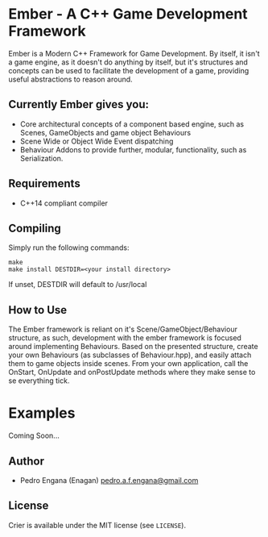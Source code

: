 # Ember - A C++ Game Development Framework

Ember is a Modern C++ Framework for Game Development. By itself, it isn't a game engine, as it doesn't do anything by itself, but it's structures and concepts
can be used to facilitate the development of a game, providing useful abstractions to reason around.

## Currently Ember gives you:

- Core architectural concepts of a component based engine, such as Scenes, GameObjects and game object Behaviours
- Scene Wide or Object Wide Event dispatching
- Behaviour Addons to provide further, modular, functionality, such as Serialization.

## Requirements

- C++14 compliant compiler

## Compiling
Simply run the following commands:
```
make
make install DESTDIR=<your install directory>
```
If unset, DESTDIR will default to /usr/local
## How to Use

The Ember framework is reliant on it's Scene/GameObject/Behaviour structure, as such, development with the ember framework is focused around implementing Behaviours.
Based on the presented structure, create your own Behaviours (as subclasses of Behaviour.hpp), and easily attach them to game objects inside scenes.
From your own application, call the OnStart, OnUpdate and onPostUpdate methods where they make sense to se everything tick.

# Examples

Coming Soon...

## Author

- Pedro Engana (Enagan) <pedro.a.f.engana@gmail.com>

## License

Crier is available under the MIT license (see `LICENSE`).
